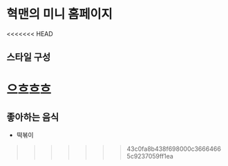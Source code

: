 # 혁맨의 미니 홈페이지
<<<<<<< HEAD

## 스타일 구성
으흐흐흐
=======
## 좋아하는 음식
- 떡볶이
>>>>>>> 43c0fa8b438f698000c36664665c9237059ff1ea
